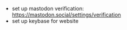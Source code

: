 - set up mastodon verification: https://mastodon.social/settings/verification
- set up keybase for website